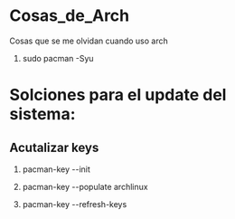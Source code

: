 # Cosas_de_Arch
Cosas que se me olvidan cuando uso arch

1. sudo pacman -Syu

# Solciones para el update del sistema:
## Acutalizar keys

1. pacman-key --init 
 
2. pacman-key --populate archlinux 
 
3. pacman-key --refresh-keys 

